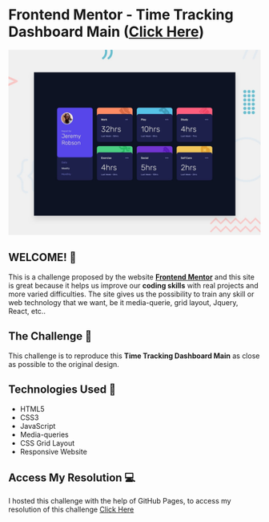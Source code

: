 # Frontend Mentor - Time Tracking Dashboard Main ([Click Here](https://samueloliveiraa.github.io/time-tracking-dashboard-main/))

![Design preview for the Fylo dark theme landing page challenge](./Assets/design/desktop-preview.jpg)

## WELCOME! 👋

This is a challenge proposed by the website **[Frontend Mentor](https://www.frontendmentor.io)** and this site is great because it helps us improve our **coding skills** with real projects and more varied difficulties. The site gives us the possibility to train any skill or web technology that we want, be it media-querie, grid layout, Jquery, React, etc..

## The Challenge 🎯

This challenge is to reproduce this **Time Tracking Dashboard Main** as close as possible to the original design.

## Technologies Used 🧩

* HTML5
* CSS3
* JavaScript
* Media-queries
* CSS Grid Layout
* Responsive Website

## Access My Resolution 💻

   I hosted this challenge with the help of GitHub Pages, to access my resolution of this challenge [Click Here](https://samueloliveiraa.github.io/time-tracking-dashboard-main/)
